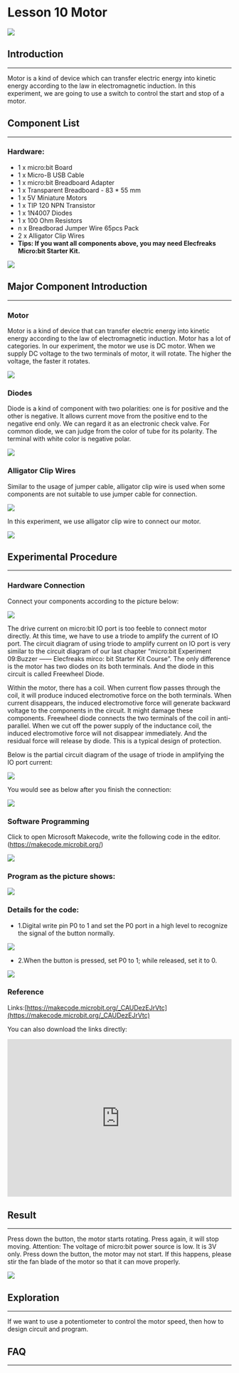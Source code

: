 # Lesson 10 Motor 

 ![](./images/8KZyoCy.jpg)

## Introduction

---
Motor is a kind of device which can transfer electric energy into kinetic energy according to the law in electromagnetic induction. In this experiment, we are going to use a switch to control the start and stop of a motor.

## Component List

---
### Hardware:

- 1 x micro:bit Board
- 1 x Micro-B USB Cable
- 1 x micro:bit Breadboard Adapter
- 1 x Transparent Breadboard - 83 * 55 mm
- 1 x 5V Miniature Motors
- 1 x TIP 120 NPN Transistor
- 1 x 1N4007 Diodes
- 1 x 100 Ohm Resistors
- n x Breadborad Jumper Wire 65pcs Pack
- 2 x Alligator Clip Wires
- ****Tips: If you want all components above, you may need Elecfreaks Micro:bit Starter Kit.****

![](./images/W4tseua.jpg)

## Major Component Introduction

---
### Motor

Motor is a kind of device that can transfer electric energy into kinetic energy according to the law of electromagnetic induction. Motor has a lot of categories. In our experiment, the motor we use is DC motor. When we supply DC voltage to the two terminals of motor, it will rotate. The higher the voltage, the faster it rotates.

![](./images/JesPIk4.jpg)

### Diodes

Diode is a kind of component with two polarities: one is for positive and the other is negative. It allows current move from the positive end to the negative end only. We can regard it as an electronic check valve. 
For common diode, we can judge from the color of tube for its polarity. The terminal with white color is negative polar.

![](./images/b1g3bBJ.jpg)

### Alligator Clip Wires

Similar to the usage of jumper cable, alligator clip wire is used when some components are not suitable to use jumper cable for connection.

![](./images/EfkdKmY.jpg)

In this experiment, we use alligator clip wire to connect our motor.

![](./images/Oj1aUaf.jpg)

## Experimental Procedure
---
### Hardware Connection

Connect your components according to the picture below: 


![](./images/2MZA7bj.jpg)

The drive current on micro:bit IO port is too feeble to connect motor directly. At this time, we have to use a triode to amplify the current of IO port. The circuit diagram of using triode to amplify current on IO port is very similar to the circuit diagram of our last chapter “micro:bit Experiment 09:Buzzer —— Elecfreaks mirco: bit Starter Kit Course”. The only difference is the motor has two diodes on its both terminals. And the diode in this circuit is called Freewheel Diode.

Within the motor, there has a coil. When current flow passes through the coil, it will produce induced electromotive force on the both terminals. When current disappears, the induced electromotive force will generate backward voltage to the components in the circuit. It might damage these components. Freewheel diode connects the two terminals of the coil in anti-parallel. When we cut off the power supply of the inductance coil, the induced electromotive force will not disappear immediately. And the residual force will release by diode. This is a typical design of protection.

Below is the partial circuit diagram of the usage of triode in amplifying the IO port current:

![](./images/e4YL3hx.jpg)

You would see as below after you finish the connection: 

![](./images/RwH4uNp.jpg) 

### Software Programming

Click to open Microsoft Makecode, write the following code in the editor.(https://makecode.microbit.org/) 

![](./images/JHZUvh2.png)

### Program as the picture shows:

![](./images/imGjxBm.png)

### Details for the code:
- 1.Digital write pin P0 to 1 and set the P0 port in a high level to recognize the signal of the button normally.

![](./images/Qqjk2WB.png)

- 2.When the button is pressed, set P0 to 1; while released, set it to 0.

![](./images/lFdOZxr.png)

### Reference
Links:[https://makecode.microbit.org/_CAUDezEJrVtc](https://makecode.microbit.org/_CAUDezEJrVtc)

You can also download the links directly:

<div style="position:relative;height:0;padding-bottom:70%;overflow:hidden;"><iframe style="position:absolute;top:0;left:0;width:100%;height:100%;" src="https://makecode.microbit.org/#pub:_CAUDezEJrVtc" frameborder="0" sandbox="allow-popups allow-forms allow-scripts allow-same-origin"></iframe></div>  

## Result
---
Press down the button, the motor starts rotating. Press again, it will stop moving. 
Attention: The voltage of micro:bit power source is low. It is 3V only. Press down the button, the motor may not start. If this happens, please stir the fan blade of the motor so that it can move properly.

![](./images/UeWUgLi.gif)


## Exploration
---
If we want to use a potentiometer to control the motor speed, then how to design circuit and program. 

## FAQ
---


